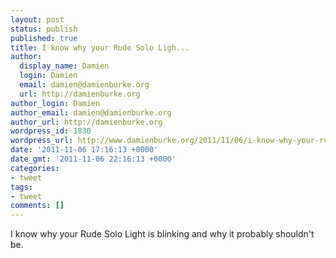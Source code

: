 ```yaml
---
layout: post
status: publish
published: true
title: I know why your Rude Solo Ligh...
author:
  display_name: Damien
  login: Damien
  email: damien@damienburke.org
  url: http://damienburke.org
author_login: Damien
author_email: damien@damienburke.org
author_url: http://damienburke.org
wordpress_id: 1830
wordpress_url: http://www.damienburke.org/2011/11/06/i-know-why-your-rude-solo-ligh/
date: '2011-11-06 17:16:13 +0000'
date_gmt: '2011-11-06 22:16:13 +0000'
categories:
- tweet
tags:
- tweet
comments: []
---
```

<p>I know why your Rude Solo Light is blinking and why it probably shouldn't be.</p>
